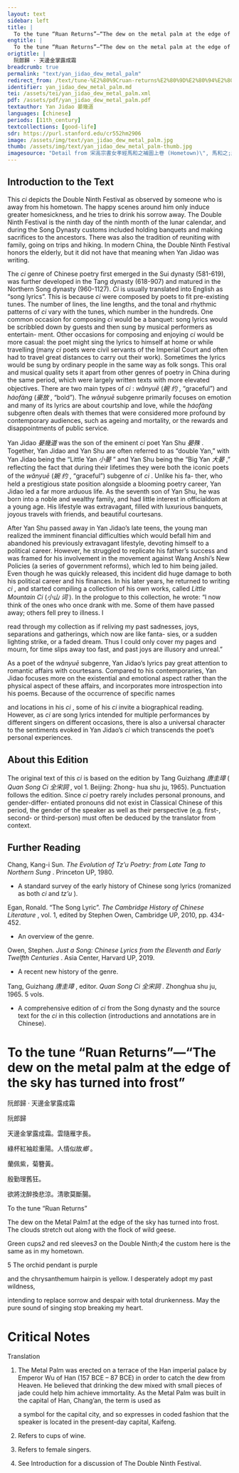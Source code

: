 ```yaml
---
layout: text
sidebar: left
title: |
  To the tune “Ruan Returns”—“The dew on the metal palm at the edge of the sky has turned into frost” | 阮郎歸 · 天邊金掌露成霜
engtitle: |
  To the tune “Ruan Returns”—“The dew on the metal palm at the edge of the sky has turned into frost”
origtitle: |
  阮郎歸 · 天邊金掌露成霜
breadcrumb: true
permalink: "text/yan_jidao_dew_metal_palm"
redirect_from: /text/tune-%E2%80%9Cruan-returns%E2%80%9D%E2%80%94%E2%80%9C-dew-metal-palm-edge-sky-has-turned-frost%E2%80%9D
identifier: yan_jidao_dew_metal_palm.md
tei: /assets/tei/yan_jidao_dew_metal_palm.xml
pdf: /assets/pdf/yan_jidao_dew_metal_palm.pdf
textauthor: Yan Jidao 晏幾道
languages: [chinese]
periods: [11th_century]
textcollections: [good-life]
sdr: https://purl.stanford.edu/cr552hm2906
image: /assets/img/text/yan_jidao_dew_metal_palm.jpg
thumb: /assets/img/text/yan_jidao_dew_metal_palm-thumb.jpg
imagesource: "Detail from 宋高宗書女孝經馬和之補圖上卷 (Hometown)\", 馬和之;趙構, National Palace Museum, Accession Number: K2A001100N000000000PBI [Public Domain]"
---
```

<h2>Introduction to the Text</h2>
<p>This <i> ci </i> depicts the Double Ninth Festival as observed by someone who is away from his hometown. The happy scenes around him only induce greater homesickness, and he tries to drink his sorrow away. The Double Ninth Festival is the ninth day of the ninth month of the lunar calendar, and during the Song Dynasty customs included holding banquets and making sacrifices to the ancestors. There was also the tradition of reuniting with family, going on trips and hiking. In modern China, the Double Ninth Festival honors the elderly, but it did not have that meaning when Yan Jidao was writing.</p>

<p>The <i> ci </i> genre of Chinese poetry first emerged in the Sui dynasty (581-619), was further developed in the Tang dynasty (618-907) and matured in the Northern Song dynasty (960-1127). <i> Ci </i> is usually translated into English as “song lyrics”. This is because <i> ci </i> were composed by poets to fit pre-existing tunes. The number of lines, the line lengths, and the tonal and rhythmic patterns of <i> ci </i> vary with the tunes, which number in the hundreds. One common occasion for composing <i> ci </i> would be a banquet: song lyrics would be scribbled down by guests and then sung by musical performers as entertain- ment. Other occasions for composing and enjoying <i> ci </i> would be more casual: the poet might sing the lyrics to himself at home or while travelling (many <i> ci </i> poets were civil servants of the Imperial Court and often had to travel great distances to carry out their work). Sometimes the lyrics would be sung by ordinary people in the same way as folk songs. This oral and musical quality sets it apart from other genres of poetry in China during the same period, which were largely written texts with more elevated objectives. There are two main types of <i> ci</i> : <i> wǎnyuē </i> (<em>婉 约</em> , “graceful”) and <i> háofàng </i> (<em>豪放</em> , “bold”). The <i> wǎnyuē </i> subgenre primarily focuses on emotion and many of its lyrics are about courtship and love, while the <i> háofàng </i> subgenre often deals with themes that were considered more profound by contemporary audiences, such as ageing and mortality, or the rewards and disappointments of public service.</p>

<p>Yan Jidao <em>晏幾道</em> was the son of the eminent <i> ci </i> poet Yan Shu <em>晏殊</em> . Together, Yan Jidao and Yan Shu are often referred to as “double Yan,” with Yan Jidao being the “Little Yan <em>小晏</em> ” and Yan Shu being the “Big Yan <em>大晏</em> ,” reflecting the fact that during their lifetimes they were both the iconic poets of the <i> wǎnyuē </i> (<em>婉 约</em> , “graceful”) subgenre of <i> ci</i> . Unlike his fa- ther, who held a prestigious state position alongside a blooming poetry career, Yan Jidao led a far more arduous life. As the seventh son of Yan Shu, he was born into a noble and wealthy family, and had little interest in officialdom at a young age. His lifestyle was extravagant, filled with luxurious banquets, joyous travels with friends, and beautiful courtesans.</p>

<p>After Yan Shu passed away in Yan Jidao’s late teens, the young man realized the imminent financial difficulties which would befall him and abandoned his previously extravagant lifestyle, devoting himself to a political career. However, he struggled to replicate his father’s success and was framed for his involvement in the movement against Wang Anshi’s New Policies (a series of government reforms), which led to him being jailed. Even though he was quickly released, this incident did huge damage to both his political career and his finances. In his later years, he returned to writing <i> ci</i> , and started compiling a collection of his own works, called <i> Little Mountain Ci </i> (<em>小山 词</em> ). In the prologue to this collection, he wrote: “I now think of the ones who once drank with me. Some of them have passed away; others fell prey to illness. I</p>

<p>read through my collection as if reliving my past sadnesses, joys, separations and gatherings, which now are like fanta- sies, or a sudden lighting strike, or a faded dream. Thus I could only cover my pages and mourn, for time slips away too fast, and past joys are illusory and unreal.”</p>

<p>As a poet of the <i> wǎnyuē </i> subgenre, Yan Jidao’s lyrics pay great attention to romantic affairs with courtesans. Compared to his contemporaries, Yan Jidao focuses more on the existential and emotional aspect rather than the physical aspect of these affairs, and incorporates more introspection into his poems. Because of the occurrence of specific names</p>
<p>and locations in his <i> ci</i> , some of his <i> ci </i> invite a biographical reading. However, as <i> ci </i> are song lyrics intended for multiple performances by different singers on different occasions, there is also a universal character to the sentiments evoked in Yan Jidao’s <i> ci </i> which transcends the poet’s personal experiences.</p>

<h2>About this Edition</h2>
<p>The original text of this <i> ci </i> is based on the edition by Tang Guizhang <em>唐圭璋</em> (<i> Quan Song Ci </i> <em>全宋詞</em> , vol 1. Beijing: Zhong- hua shu ju, 1965). Punctuation follows the edition. Since <i> ci </i> poetry rarely includes personal pronouns, and gender-differ- entiated pronouns did not exist in Classical Chinese of this period, the gender of the speaker as well as their perspective (e.g. first-, second- or third-person) must often be deduced by the translator from context.</p>

<h2>Further Reading</h2>
<p>Chang, Kang-i Sun. <i> The Evolution of Tz’u Poetry: from Late Tang to Northern Sung</i> . Princeton UP, 1980.</p>
<ul>
<li>A standard survey of the early history of Chinese song lyrics (romanized as both <em>ci</em> and <em>tz’u</em> ).</li></ul>
<p>Egan, Ronald. “The Song Lyric”. <i> The Cambridge History of Chinese Literature</i> , vol. 1, edited by Stephen Owen, Cambridge UP, 2010, pp. 434-452.</p>
<ul>
<li>An overview of the genre.</li></ul>
<p>Owen, Stephen. <i> Just a Song: Chinese Lyrics from the Eleventh and Early Twelfth Centuries</i> . Asia Center, Harvard UP, 2019.</p>
<ul>
<li>A recent new history of the genre.</li></ul>
<p>Tang, Guizhang <em>唐圭璋</em> , editor. <i> Quan Song Ci </i> <em>全宋詞</em> . Zhonghua shu ju, 1965. 5 vols.</p>
<ul>
<li>A comprehensive edition of <em>ci</em> from the Song dynasty and the source text for the <em>ci</em> in this collection (introductions and annotations are in Chinese).</li>
</ul>
<h1>To the tune “Ruan Returns”—“The dew on the metal palm at the edge of the sky has turned into frost”</h1>
<p>阮郎歸 · 天邊金掌露成霜</p>

<p>阮郎歸</p>

<p>天邊金掌露成霜。雲隨雁字長。</p>
<p>綠杯紅袖趁重陽。人情似故<em>鄉</em> 。</p>

<p>蘭佩紫，菊簪黃。</p>
<p>殷勤理舊狂。</p>
<p>欲將沈醉換悲涼。清歌莫斷腸。</p>
<p>To the tune “Ruan Returns”</p>

<p>The dew on the Metal Palm<em>1</em> at the edge of the sky has turned into frost. The clouds stretch out along with the flock of wild geese.</p>
<p>Green cups<em>2</em> and red sleeves<em>3</em> on the Double Ninth;<em>4</em> the custom here is the same as in my hometown.</p>

<p>5 The orchid pendant is purple</p>
<p>and the chrysanthemum hairpin is yellow. I desperately adopt my past wildness,</p>
<p>intending to replace sorrow and despair with total drunkenness. May the pure sound of singing stop breaking my heart.</p>

<h1>Critical Notes</h1>

<p>Translation</p>
<ol id="l2">
<li>
<p>The Metal Palm was erected on a terrace of the Han imperial palace by Emperor Wu of Han (157 BCE – 87 BCE) in order to catch the dew from Heaven. He believed that drinking the dew mixed with small pieces of jade could help him achieve immortality. As the Metal Palm was built in the capital of Han, Chang’an, the term is used as</p>
<p>a symbol for the capital city, and so expresses in coded fashion that the speaker is located in the present-day capital, Kaifeng.</p>
</li>
<li>
<p>Refers to cups of wine.</p>
</li>
<li>
<p>Refers to female singers.</p>
</li>
<li>
<p>See Introduction for a discussion of The Double Ninth Festival.</p>
</li>
</ol>
